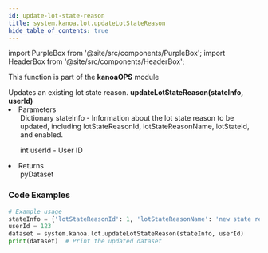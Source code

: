 ```yaml
---
id: update-lot-state-reason
title: system.kanoa.lot.updateLotStateReason
hide_table_of_contents: true
---
```


import PurpleBox from '@site/src/components/PurpleBox';
import HeaderBox from '@site/src/components/HeaderBox';

<PurpleBox>This function is part of the <b>kanoaOPS</b> module</PurpleBox>

<HeaderBox header="Description">
  Updates an existing lot state reason.
</HeaderBox>

<HeaderBox header="Syntax">
  <b>updateLotStateReason(stateInfo, userId)</b>
    <li>Parameters <br />
      <ul>Dictionary stateInfo - Information about the lot state reason to be updated, including lotStateReasonId, lotStateReasonName, lotStateId, and enabled.</ul>
      <ul>int userId - User ID</ul>
    </li>
    <li>Returns <br />
      <ul>pyDataset</ul>
    </li>
</HeaderBox>

### Code Examples

```python
# Example usage
stateInfo = {'lotStateReasonId': 1, 'lotStateReasonName': 'new state reason', 'lotStateId': 1, 'enabled': False}
userId = 123
dataset = system.kanoa.lot.updateLotStateReason(stateInfo, userId)
print(dataset)  # Print the updated dataset

